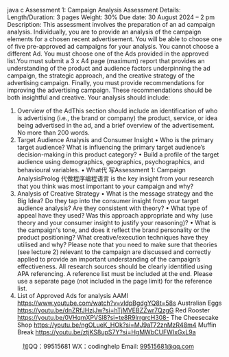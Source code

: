 java c
Assessment   1: Campaign Analysis
Assessment   Details:
Length/Duration: 3   pages   Weight: 30%
Due date: 30 August 2024 –   2   pm
Description: This assessment involves the preparation of an   ad   campaign   analysis.
Individually, you are to provide an analysis of the campaign   elements for   a   chosen   recent   advertisement. You will be able to choose one of five pre-approved   ad   campaigns for your   analysis.   You cannot choose a different Ad.   You must choose   one   of the Ads   provided   in the   approved   list.You must submit a 3 x A4 page   (maximum)   report   that   provides   an   understanding   of the   product   and   audience factors underpinning the ad campaign, the strategic approach,   and the   creative   strategy   of the advertising campaign.   Finally, you must provide   recommendations for   improving the   advertising campaign. These recommendations should be both   insightful   and   creative.
Your analysis should include:
1. Overview of the AdThis section should include an identification of who   is advertising   (i.e.,   the   brand   or   company)   the      product, service, or idea being advertised   in the   ad,   and   a   brief overview   of the advertisement.   No   more than 200 words.
2. Target Audience Analysis and Consumer Insight
•          Who   is   the   primary   target   audience? What   is   influencing   the   primary   target   audience’s   decision-making in this product   category?
•             Build a profile of the target audience using   demographics,   geographics,   psychographics,   and   behavioural variables.
•          What代 写Assessment 1: Campaign AnalysisProlog
代做程序编程语言   is   the   key   insight from   your   research   that   you   think was   most   important   to   your   campaign and why?
3. Analysis of Creative   Strategy
•          What   is   the   message   strategy   and the   Big   Idea?   Do   they   tap   into   the   consumer   insight   from   your target audience analysis? Are they consistent with theory?
•          What type   of appeal   have   they   used?   Was   this   approach   appropriate   and why   (use   theory   and your consumer insight to   justify your reasoning)?
•          What   is the   campaign's   tone,   and   does   it   reflect   the   brand   personality   or   the   product   positioning? What creative/execution techniques have they utilised and why?
Please note that you need to make   sure   that   theories   (see   lecture   2)   relevant   to   the   campaign   are   discussed and correctly applied to provide an   important   understanding of the   campaign’s effectiveness.
All research sources should be clearly   identified   using APA   referencing. A   reference   list   must   be included at the end.   Please use a separate   page   (not   included   in the   page   limit)   for the   reference   list.
4.   List of Approved Ads for analysis
AAMI
https://www.youtube.com/watch?v=vIdpBgdgYQ8t=58s
Australian   Eggs
https://youtu.be/dnZRfJHzjJw?si=hTjMVEBZZwr7QzgG
Red   Rooster
https://youtu.be/0VHqmXPVSl8?si=te8R9lrrgrcH308-
The Cheesecake   Shop
https://youtu.be/ngOLueK_HOk?si=MJ9aT72znMzR48m4
Muffin   Break
https://youtu.be/ztjKS8upS7Y?si=HgMWbCUFWIxGxL9a

         
加QQ：99515681  WX：codinghelp  Email: 99515681@qq.com
